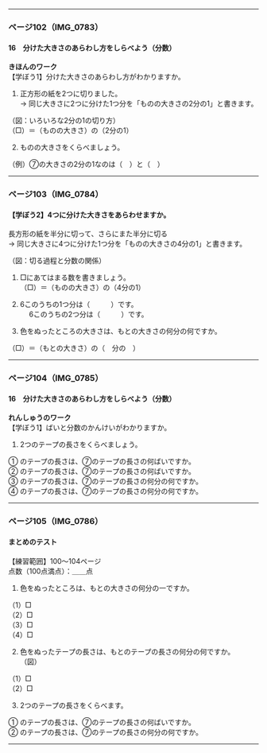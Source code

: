 
---

### ページ102（IMG_0783）

#### 16　分けた大きさのあらわし方をしらべよう（分数）
**きほんのワーク**  
【学ぼう1】分けた大きさのあらわし方がわかりますか。

1. 正方形の紙を2つに切りました。  
   → 同じ大きさに2つに分けた1つ分を「ものの大きさの2分の1」と書きます。

（図：いろいろな2分の1の切り方）  
（□）＝（ものの大きさ）の（2分の1）

2. ものの大きさをくらべましょう。

（例）⑦の大きさの2分の1なのは（　）と（　）

---

### ページ103（IMG_0784）

#### 【学ぼう2】4つに分けた大きさをあらわせますか。

長方形の紙を半分に切って、さらにまた半分に切る  
→ 同じ大きさに4つに分けた1つ分を「ものの大きさの4分の1」と書きます。

（図：切る過程と分数の関係）

1. □にあてはまる数を書きましょう。  
   （□）＝（ものの大きさ）の（4分の1）

2. 6このうちの1つ分は（　　　）です。  
　 6このうちの2つ分は（　　　）です。

3. 色をぬったところの大きさは、もとの大きさの何分の何ですか。

（□）＝（もとの大きさ）の（　分の　）

---

### ページ104（IMG_0785）

#### 16　分けた大きさのあらわし方をしらべよう（分数）
**れんしゅうのワーク**  
【学ぼう1】ばいと分数のかんけいがわかりますか。

1. 2つのテープの長さをくらべましょう。

① のテープの長さは、⑦のテープの長さの何ばいですか。  
② のテープの長さは、⑦のテープの長さの何ばいですか。  
③ のテープの長さは、⑦のテープの長さの何分の何ですか。  
④ のテープの長さは、⑦のテープの長さの何分の何ですか。

---

### ページ105（IMG_0786）

#### まとめのテスト
【練習範囲】100〜104ページ  
点数（100点満点）：＿＿点

1. 色をぬったところは、もとの大きさの何分の一ですか。

（1）□  
（2）□  
（3）□  
（4）□

2. 色をぬったテープの長さは、もとのテープの長さの何分の何ですか。  
   （図）

（1）□  
（2）□

3. 2つのテープの長さをくらべます。

① のテープの長さは、⑦のテープの長さの何ばいですか。  
② のテープの長さは、⑦のテープの長さの何分の何ですか。

---
